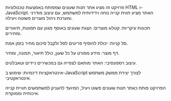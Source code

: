 
פרויקט זה מציג אתר חנות שעונים שמפותח באמצעות טכנולוגיות HTML ו-JavaScript. האתר מציע חווית קנייה נוחה וידידותית למשתמש, עם עיצוב מודרני ומערכת ניהול מוצרים פשוטה ויעילה.

תכונות עיקריות:
קטלוג מוצרים: הצגת שעונים באוסף מגוון עם תמונות, תיאורים ומחירים.

סל קניות: יכולת להוסיף פריטים לסל ולקבל סיכום מחיר בזמן אמת.

דף מוצר: מידע מפורט על כל שעון, כולל תיאור, תמונה, ומחיר.

עיצוב רספונסיבי: האתר מותאם לצפייה גם במכשירים ניידים וטאבלטים.

אינטראקציות דינמיות: שימוש ב-JavaScript לצורך יצירת ממשק משתמש אינטראקטיבי.

הפרויקט פותח כאתר חנות שעונים פשוט ויעיל, המיועד להעניק למשתמשים חוויית קנייה איכותית וממוקדת.

